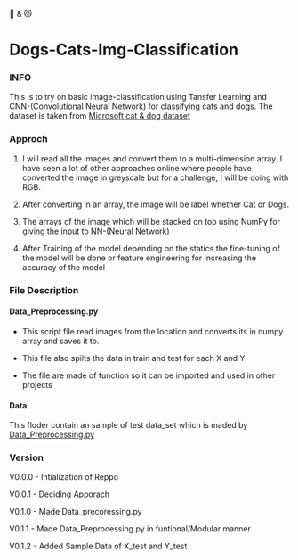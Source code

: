 
🐶 & 🐱
# Dogs-Cats-Img-Classification 


### INFO

This is to try on basic image-classification using Tansfer Learning and CNN-(Convolutional Neural Network) for classifying cats and dogs. The dataset is taken from [Microsoft cat & dog dataset](https://www.microsoft.com/en-us/download/details.aspx?id=54765) 

### Approch

1. I will read all the images and convert them to a multi-dimension array. I have seen a lot of other approaches online where people have converted the image in greyscale but for a challenge, I will be doing with RGB. 

2. After converting in an array, the image will be label whether Cat or Dogs.

3. The arrays of the image which will be stacked on top using NumPy for giving the input to NN-(Neural Network)

4. After Training of the model depending on the statics the fine-tuning of the model will be done or feature engineering for increasing the accuracy of the model 


### File Description

#### Data_Preprocessing.py 

- This script file read images from the location and converts its in numpy array and saves it to.

- This file also spilts the data in train and test for each X and Y 

- The file are made of function so it can be imported and used in other projects

#### Data

This floder contain an sample of test data_set which is maded by [Data_Preprocessing.py](Data_Preprocessing.py)




### Version

V0.0.0 - Intialization of Reppo

V0.0.1 - Deciding Apporach 

V0.1.0 - Made Data_precoressing.py 

V0.1.1 - Made Data_Preprocessing.py in funtional/Modular manner

V0.1.2 - Added Sample Data of X_test and Y_test 
